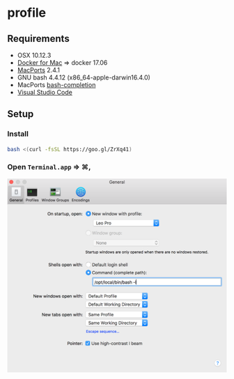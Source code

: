 # profile

## Requirements

 - OSX 10.12.3
 - [Docker for Mac](https://download.docker.com/mac/stable/Docker.dmg) ⇒ docker 17.06 
 - [MacPorts](https://guide.macports.org/#installing) 2.4.1
 - GNU bash 4.4.12 (x86_64-apple-darwin16.4.0) 
 - MacPorts [bash-completion](https://trac.macports.org/wiki/howto/bash-completion)
 - [Visual Studio Code](https://code.visualstudio.com/)

## Setup

### Install

```bash
bash <(curl -fsSL https://goo.gl/ZrXq41)
```

### Open `Terminal.app` ⇒  ⌘,
<img src="docs/terminal-bash-settings.png">